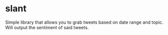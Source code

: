 # slant

Simple library that allows you to grab tweets based on date range and topic. Will output the sentiment of said tweets.
